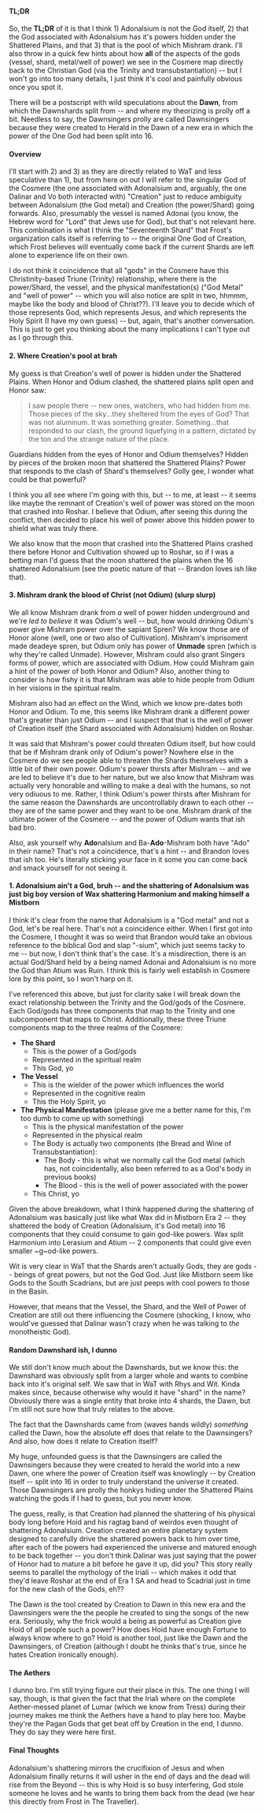 #### TL;DR
So, the **TL;DR** of it is that I think 1) Adonalsium is not the God itself, 2) that the God associated with Adonalsium has it's powers hidden under the Shattered Plains, and that 3) that is the pool of which Mishram drank.  I'll also throw in a quick few hints about how **all** of the aspects of the gods (vessel, shard, metal/well of power) we see in the Cosmere map directly back to the Christian God (via the Trinity and transubstantiation) -- but I won't go into too many details, I just think it's cool and painfully obvious once you spot it.

There will be a postscript with wild speculations about the **Dawn**, from which the Dawnshards split from -- and where my theorizing is prolly off a bit.  Needless to say, the Dawnsingers prolly are called Dawnsingers because they were created to Herald in the Dawn of a new era in which the power of the One God had been split into 16.

#### Overview
I'll start with 2) and 3) as they are directly related to WaT and less speculative than 1), but from here on out I will refer to the singular God of the Cosmere (the one associated with Adonalsium and, arguably, the one Dalinar and Vo both interacted with) "Creation" just to reduce ambiguity between Adonalsium (the God metal) and Creation (the power/Shard) going forwards.  Also, presumably the vessel is named Adonai (you know, the Hebrew word for "Lord" that Jews use for God), but that's not relevant here.  This combination is what I think the "Seventeenth Shard" that Frost's organization calls itself is referring to -- the original One God of Creation, which Frost believes will eventually come back if the current Shards are left alone to experience life on their own.

I do not think it coincidence that all "gods" in the Cosmere have this Christinity-based Triune (Trinity) relationship, where there is the power/Shard, the vessel, and the physical manifestation(s) ("God Metal" and "well of power" -- which you will also notice are split in two, hhmmm, maybe like the body and blood of Christ??).  I'll leave you to decide which of those represents God, which represents Jesus, and which represents the Holy Spirit (I have my own guess) -- but, again, that's another conversation.  This is just to get you thinking about the many implications I can't type out as I go through this.

#### 2. Where Creation's pool at brah
My guess is that Creation's well of power is hidden under the Shattered Plains.  When Honor and Odium clashed, the shattered plains split open and Honor saw:
> I saw people there -- new ones, watchers, who had hidden from me.
Those pieces of the sky...they sheltered from the eyes of God?  That was not aluminum.  It was something greater.  Something...that responded to our clash, the ground liquefying in a pattern, dictated by the ton and the strange nature of the place.

Guardians hidden from the eyes of Honor and Odium themselves?  Hidden by pieces of the broken moon that shattered the Shattered Plains?  Power that responds to the clash of Shard's themselves?  Golly gee, I wonder what could be that powerful?

I think you all see where I'm going with this, but -- to me, at least -- it seems like maybe the remnant of Creation's well of power was stored on the moon that crashed into Roshar.  I believe that Odium, after seeing this during the conflict, then decided to place his well of power above this hidden power to shield what was truly there.

We also know that the moon that crashed into the Shattered Plains crashed there before Honor and Cultivation showed up to Roshar, so if I was a betting man I'd guess that the moon shattered the plains when the 16 shattered Adonalsium (see the poetic nature of that -- Brandon loves ish like that).

#### 3. Mishram drank the blood of Christ (not Odium) (slurp slurp)
We all know Mishram drank from *a* well of power hidden underground and we're *led to believe* it was Odium's well -- but, how would drinking Odium's power give Mishram power over the sapiant Spren?  We know those are of Honor alone (well, one or two also of Cultivation).  Mishram's imprisoment made deadeye spren, but Odium only has power of **Unmade** spren (which is why they're called Unmade).  However, Mishram could also grant Singers forms of power, which are associated with Odium.  How could Mishram gain a hint of the power of both Honor and Odium?  Also, another thing to consider is how fishy it is that Mishram was able to hide people from Odium in her visions in the spiritual realm.

Mishram also had an effect on the Wind, which we know pre-dates both Honor and Odium.  To me, this seems like Mishram drank a different power that's greater than just Odium -- and I suspect that that is the well of power of Creation itself (the Shard associated with Adonalsium) hidden on Roshar.

It was said that Mishram's power could threaten Odium itself, but how could that be if Mishram drank only of Odium's power?  Nowhere else in the Cosmere do we see people able to threaten the Shards themselves with a little bit of their own power.  Odium's power thirsts after Mishram -- and we are led to believe it's due to her nature, but we also know that Mishram was actually very honorable and willing to make a deal with the humans, so not very odiuous to me.  Rather, I think Odium's power thirsts after Mishram for the same reason the Dawnshards are uncontrollably drawn to each other -- they are of the same power and they want to be one.  Mishram drank of the ultimate power of the Cosmere -- and the power of Odium wants that ish bad bro.

Also, ask yourself why **Ado**nalsium and Ba-**Ado**-Mishram both have "Ado" in their name?  That's not a coincidence, that's a hint -- and Brandon loves that ish too.  He's literally sticking your face in it some you can come back and smack yourself for not seeing it.

#### 1. Adonalsium ain't a God, bruh -- and the shattering of Adonalsium was just big boy version of Wax shattering Harmonium and making himself a Mistborn
I think it's clear from the name that Adonalsium is a "God metal" and not a God, let's be real here.  That's not a coincidence either.  When I first got into the Cosmere, I thought it was so weird that Brandon would take an obvious reference to the biblical God and slap "-sium", which just seems tacky to me -- but now, I don't think that's the case.  It's a misdirection, there is an actual God/Shard held by a being named Adonai and Adonalsium is no more the God than Atium was Ruin.  I think this is fairly well establish in Cosmere lore by this point, so I won't harp on it.

I've referenced this above, but just for clarity sake I will break down the exact relationship between the Trinity and the God/gods of the Cosmere.  Each God/gods has three components that map to the Trinity and one subcomponent that maps to Christ.  Additionally, these three Triune components map to the three realms of the Cosmere:
+ **The Shard**
  - This is the power of a God/gods
  - Represented in the spiritual realm
  - This God, yo
+ **The Vessel**
  - This is the wielder of the power which influences the world
  - Represented in the cognitive realm
  - This the Holy Spirit, yo
+ **The Physical Manifestation** (please give me a better name for this, I'm too dumb to come up with something)
  - This is the physical manifestation of the power
  - Represented in the physical realm
  - The Body is actually two components (the Bread and Wine of Transubstantiation):
    * The Body - this is what we normally call the God metal (which has, not coincidentally, also been referred to as a God's body in previous books)
    * The Blood - this is the well of power associated with the power
  - This Christ, yo

Given the above breakdown, what I think happened during the shattering of Adonalsium was basically just like what Wax did in Mistborn Era 2 -- they shattered the body of Creation (Adonalsium, it's God metal) into 16 components that they could consume to gain god-like powers.  Wax split Harmonium into Lerasium and Atium -- 2 components that could give even smaller ~g~od-like powers.

Wit is very clear in WaT that the Shards aren't actually Gods, they are gods -- beings of great powers, but not the God God.  Just like Mistborn seem like Gods to the South Scadrians, but are just peeps with cool powers to those in the Basin.

However, that means that the Vessel, the Shard, and the Well of Power of Creation are still out there influencing the Cosmere (shocking, I know, who would've guessed that Dalinar wasn't crazy when he was talking to *the* monotheistic God).

#### Random Dawnshard ish, I dunno
We still don't know much about the Dawnshards, but we know this: the Dawnshard was obviously split from a larger whole and wants to combine back into it's original self.  We saw that in WaT with Rhys and Wit.  Kinda makes since, because otherwise why would it have "shard" in the name?  Obviously there was a single entity that broke into 4 shards, the Dawn, but I'm still not sure how that truly relates to the above.

The fact that the Dawnshards came from (waves hands wildly) *something* called the Dawn, how the absolute eff does that relate to the Dawnsingers?  And also, how does it relate to Creation itself?

My huge, unfounded guess is that the Dawnsingers are called the Dawnsingers because they were created to herald the world into a new Dawn, one where the power of Creation itself was knowlingly -- by Creation itself -- split into 16 in order to truly understand the universe it created.  Those Dawnsingers are prolly the honkys hiding under the Shattered Plains watching the gods if I had to guess, but you never know.

The guess, really, is that Creation had planned the shattering of his physical body long before Hoid and his ragtag band of weirdos even thought of shattering Adonalsium.  Creation created an entire planetary system designed to carefully drive the shattered powers back to him over time, after each of the powers had experienced the universe and matured enough to be back together -- you don't think Dalinar was just saying that the power of Honor had to mature a bit before he gave it up, did you?  This story really seems to parallel the mythology of the Iriali -- which makes it odd that they'd leave Roshar at the end of Era 1 SA and head to Scadrial just in time for the new clash of the Gods, eh??

The Dawn is the tool created by Creation to Dawn in this new era and the Dawnsingers were the the people he created to sing the songs of the new era.  Seriously, why the frick would a being as powerful as Creation give Hoid of all people such a power?  How does Hoid have enough Fortune to always know where to go?  Hoid is another tool, just like the Dawn and the Dawnsingers, of Creation (although I doubt he thinks that's true, since he hates Creation ironically enough).

#### The Aethers
I dunno bro.  I'm still trying figure out their place in this.  The one thing I will say, though, is that given the fact that the Iriali where on the complete Aether-messed planet of Lumar (which we know from Tress) during their journey makes me think the Aethers have a hand to play here too.  Maybe they're the Pagan Gods that get beat off by Creation in the end, I dunno.  They do say they were here first.

#### Final Thoughts
Adonalsium's shattering mirrors the crucifixion of Jesus and when Adonalsium finally returns it will usher in the end of days and the dead will rise from the Beyond -- this is why Hoid is so busy interfering, God stole someone he loves and he wants to bring them back from the dead (we hear this directly from Frost in The Traveller).
